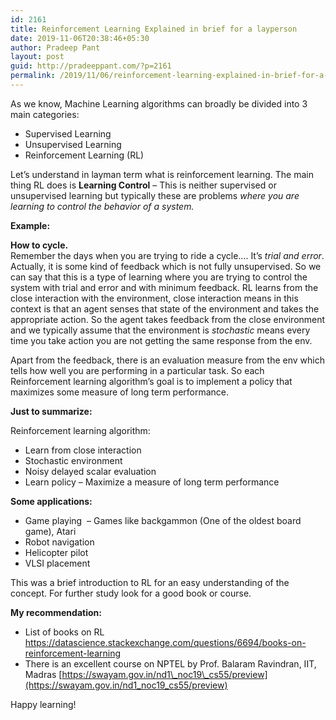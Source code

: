```yaml
---
id: 2161
title: Reinforcement Learning Explained in brief for a layperson
date: 2019-11-06T20:38:46+05:30
author: Pradeep Pant
layout: post
guid: http://pradeeppant.com/?p=2161
permalink: /2019/11/06/reinforcement-learning-explained-in-brief-for-a-layperson/
---
```

As we know, Machine Learning algorithms can broadly be divided into 3 main categories: 

  * Supervised Learning
  * Unsupervised Learning 
  * Reinforcement Learning (RL)

Let&#8217;s understand in layman term what is reinforcement learning. The main thing RL does is **Learning Control** &#8211; This is neither supervised or unsupervised learning but typically these are problems _where you are learning to control the behavior of a system._

**Example:** 

**How to cycle.**  
Remember the days when you are trying to ride a cycle&#8230;. It&#8217;s _trial and error_. Actually, it is some kind of feedback which is not fully unsupervised. So we can say that this is a type of learning where you are trying to control the system with trial and error and with minimum feedback. RL learns from the close interaction with the environment, close interaction means in this context is that an agent senses that state of the environment and takes the appropriate action. So the agent takes feedback from the close environment and we typically assume that the environment is _stochastic_ means every time you take action you are not getting the same response from the env. 

Apart from the feedback, there is an evaluation measure from the env which tells how well you are performing in a particular task. So each Reinforcement learning algorithm&#8217;s goal is to implement a policy that maximizes some measure of long term performance.

**Just to summarize:**

Reinforcement learning algorithm:

  * Learn from close interaction 
  * Stochastic environment
  * Noisy delayed scalar evaluation
  * Learn policy &#8211; Maximize a measure of long term performance



**Some applications:&nbsp;&nbsp; &nbsp;&nbsp;&nbsp; &nbsp;**

  * Game playing&nbsp;&nbsp;&#8211; Games like backgammon (One of the oldest board game), Atari 
  * Robot navigation
  * Helicopter pilot&nbsp;&nbsp; &nbsp;&nbsp;&nbsp;
  * VLSI placement&nbsp; 

This was a brief introduction to RL for an easy understanding of the concept. For further study look for a good book or course. 

**My recommendation:**

  * List of books on RL  
    <https://datascience.stackexchange.com/questions/6694/books-on-reinforcement-learning>
  * There is an excellent course on NPTEL by Prof. Balaram Ravindran, IIT, Madras [https://swayam.gov.in/nd1\_noc19\_cs55/preview](https://swayam.gov.in/nd1_noc19_cs55/preview)

Happy learning!